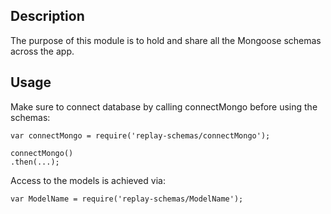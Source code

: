 ## Description

The purpose of this module is to hold and share all the Mongoose schemas across the app.

## Usage

Make sure to connect database by calling connectMongo before using the schemas:
```
var connectMongo = require('replay-schemas/connectMongo');

connectMongo()
.then(...);
```

Access to the models is achieved via:
```
var ModelName = require('replay-schemas/ModelName');
```
